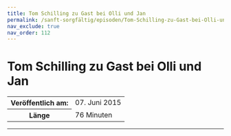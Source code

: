 ```yaml
---
title: Tom Schilling zu Gast bei Olli und Jan
permalink: /sanft-sorgfältig/episoden/Tom-Schilling-zu-Gast-bei-Olli-und-Jan
nav_exclude: true
nav_order: 112
---
```


# Tom Schilling zu Gast bei Olli und Jan
<table class="resp-table dcf-table dcf-table-responsive dcf-table-bordered dcf-table-striped dcf-w-100%">
                    <tbody>
                        <tr>
                            <th scope="row">Veröffentlich am:</th>
                            <td data-label="Veröffentlich am:">07. Juni 2015</td>
                        </tr>
                        <tr>
                            <th scope="row">Länge </th>
                            <td data-label="Länge ">76 Minuten</td>
                        </tr></tbody>
                </table>

***

